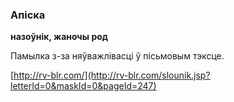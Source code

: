 ### Апіска
**назоўнік, жаночы род**

Памылка з-за няўважлівасці ў пісьмовым тэксце.

<a rel="author">[http://rv-blr.com/](http://rv-blr.com/slounik.jsp?letterId=0&maskId=0&pageId=247)</a>

